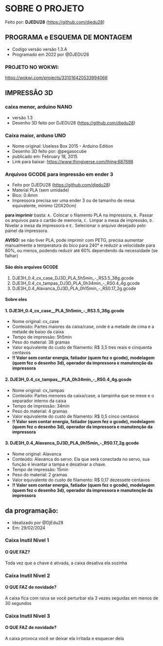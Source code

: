 # SOBRE O PROJETO

Feito por: **DJEDU28** (<https://github.com/djedu28>)

## PROGRAMA e ESQUEMA DE MONTAGEM

* Codigo versão versão 1.3.A
* Programado em 2022 por @DJEDU28

### PROJETO NO WOKWI:

https://wokwi.com/projects/331016420533994066


## IMPRESSÃO 3D

### caixa menor, arduino NANO

* versão 1.3
* Desenho 3D feito por DJEDU28 (<https://github.com/djedu28>)

### Caixa maior, arduno UNO

* Nome original: Useless Box 2015 - Arduino Edition
* Desenho 3D feito por: @pegasocube
* publicado em: February 18, 2015
* Link para baixar: <https://www.thingiverse.com/thing:687698>

### Arquivos GCODE para impressão em ender 3

* Feito por DJEDU28 (<https://github.com/djedu28>)
* Material PLA (sem umidade)
* Bico: 0.4mm
* Impressora precisa ser uma ender 3 ou de tamanho de mesa equivalente, mínimo (20X20cm)

**para imprimir** basta:
`A.`  Colocar o filamento PLA na impressora,
`B.` Passar os arquivos para o cartão de memoria,
`C.` Limpar a mesa de impressão,
`D.` Nivelar a mesa da impressora e
`E.` Selecionar o arquivo desejado pelo painel da impressora.

**AVISO:** se não tiver PLA, pode imprimir com PETG, precisa aumentar manualmente a temperatura  do bico para 240° e reduzir a velocidade para 80%, ou menos, podendo reduzir até 60% dependendo da necessidade (se falhar)

#### São dois arquivos GCODE

1. DJE3H_0.4_cx_case_DJ3D_PLA_5h5min_-_RS3.5_38g.gcode
2. DJE3H_0.4_cx_tampas_DJ3D_PLA_0h34min_-_RS0.4_4g.gcode
3. DJE3H_0.4_Alavanca_DJ3D_PLA_0h15min_-_RS0.17_2g.gcode

#### Sobre eles

#### 1. DJE3H_0.4_cx_case__PLA_5h5min_-_RS3.5_38g.gcode

* Nome original: cx_case
* Conteúdo: Partes maiores da caixa/case, onde é a metade de cima e a metade de baixo da caixa
* Tempo de impressão: 5h5min
* Peso do material: 38 gramas
* Valor equivalente do custo de filamento: R$ 3,5 tres reais e cinquenta centavos
* **!! Valor sem contar energia, fatiador (quem fez o gcode), modelagem (quem fez o desenho 3d), operador da impressora e manutenção da impressora**

#### 2. DJE3H_0.4_cx_tampas__PLA_0h34min_-_RS0.4_4g.gcode

* Nome original: cx_tampas
* Conteúdo: Partes menores da caixa/case, a tampinha que se mexe e o separador interno da caixa
* Tempo de impressão: 34min
* Peso do material: 4 gramas
* Valor equivalente do custo de filamento: R$ 0,5 cinco centavos
* **!! Valor sem contar energia, fatiador (quem fez o gcode), modelagem (quem fez o desenho 3d), operador da impressora e manutenção da impressora**

#### 3. DJE3H_0.4_Alavanca_DJ3D_PLA_0h15min_-_RS0.17_2g.gcode

* Nome original: Alavanca
* Conteúdo: Alavanca do servo. Ela que será conectada no servo, sua função é levantar a tampa e desativar a chave.
* Tempo de impressão: 15min
* Peso do material: 2 gramas
* Valor equivalente do custo de filamento: R$ 0,17 dezessete centavos
* **!! Valor sem contar energia, fatiador (quem fez o gcode), modelagem (quem fez o desenho 3d), operador da impressora e manutenção da impressora**


## da programação:

* Idealizado por @DjEdu28
* Em: 29/02/2024

### Caixa Inutil Nivel 1

#### O QUE FAZ?

Toda vez que a chave é ativada, a caixa desativa ela sozinha

### Caixa Inutil Nivel 2

#### O QUE FAZ de novidade?

A caixa fica com raiva se você perturbar ela 3 vezes seguidas em menos de 30 segundos

### Caixa Inutil Nivel 3

#### O QUE FAZ de novidade?

A caixa provoca você se deixar ela irritada e esquecer dela